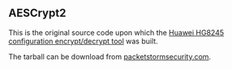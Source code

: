 ## AESCrypt2

This is the original source code upon which the [Huawei HG8245 configuration encrypt/decrypt tool][1] was built.

The tarball can be download from [packetstormsecurity.com][2].

[1]: https://zedt.eu/tech/hardware/obtaining-administrator-access-huawei-hg8247h/
[2]: https://packetstormsecurity.com/files/35655/aescrypt2-1.0.tgz.html

